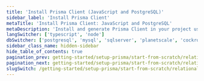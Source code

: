 ```yaml
---
title: 'Install Prisma Client (JavaScript and PostgreSQL)'
sidebar_label: 'Install Prisma Client'
metaTitle: 'Install Prisma Client: JavaScript and PostgreSQL'
metaDescription: 'Install and generate Prisma Client in your project using JavaScript and PostgreSQL'
langSwitcher: ['typescript', 'node']
dbSwitcher: ['postgresql', 'mysql', 'sqlserver', 'planetscale', 'cockroachdb']
sidebar_class_name: hidden-sidebar
hide_table_of_contents: true
pagination_prev: getting-started/setup-prisma/start-from-scratch/relational-databases/using-prisma-migrate-node-postgresql
pagination_next: getting-started/setup-prisma/start-from-scratch/relational-databases/querying-the-database-node-postgresql
slugSwitch: /getting-started/setup-prisma/start-from-scratch/relational-databases/install-prisma-client-
---
```


